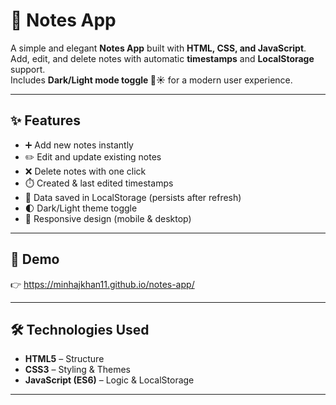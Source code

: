 # 📝 Notes App

A simple and elegant **Notes App** built with **HTML, CSS, and JavaScript**.  
Add, edit, and delete notes with automatic **timestamps** and **LocalStorage** support.  
Includes **Dark/Light mode toggle 🌙☀️** for a modern user experience.  

---

## ✨ Features
- ➕ Add new notes instantly  
- ✏️ Edit and update existing notes  
- ❌ Delete notes with one click  
- ⏱️ Created & last edited timestamps  
- 💾 Data saved in LocalStorage (persists after refresh)  
- 🌓 Dark/Light theme toggle  
- 📱 Responsive design (mobile & desktop)  

---

## 🚀 Demo
👉  https://minhajkhan11.github.io/notes-app/ 

---

## 🛠️ Technologies Used
- **HTML5** – Structure  
- **CSS3** – Styling & Themes  
- **JavaScript (ES6)** – Logic & LocalStorage  

---
